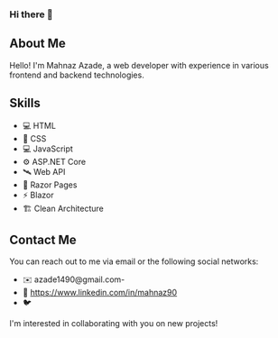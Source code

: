 ### Hi there 👋
##
## About Me
Hello! I'm Mahnaz Azade, a web developer with experience in various frontend and backend technologies.

## Skills
- 💻 HTML
- 🎨 CSS
- 💻 JavaScript
- ⚙️ ASP.NET Core
- 🛰️ Web API
- 📄 Razor Pages
- ⚡ Blazor
- 🏗️ Clean Architecture

## Contact Me
You can reach out to me via email or the following social networks:

- ✉️ azade1490@gmail.com-
- 🔗 https://www.linkedin.com/in/mahnaz90
- 🐦 


I'm interested in collaborating with you on new projects!
